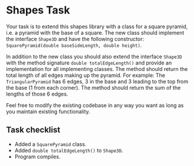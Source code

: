 # Shapes Task

Your task is to extend this shapes library with a class for a square pyramid, 
i.e. a pyramid with the base of a square. The new class should implement the interface `Shape3D` and have the following constructor: 
`SquarePyramid(double baseSideLength, double height)`.

In addition to the new class you should also extend the interface `Shape3D` with the 
method signature `double totalEdgeLength()` and provide an implementation for all implementing classes.
The method should return the total length of all edges making up the pyramid. 
For example: The `TriangularPyramid` has 6 edges, 
3 in the base and 3 leading to the top from the base (1 from each corner). 
The method should return the sum of the lengths of those 6 edges.

Feel free to modify the existing codebase in any way you want as long as you maintain existing functionality.

## Task checklist
* Added a `SquarePyramid` class.
* Added `double totalEdgeLength()`  to `Shape3D`.
* Program compiles.
